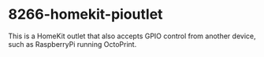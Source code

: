 # 8266-homekit-pioutlet

This is a HomeKit outlet that also accepts GPIO control from another device, such as RaspberryPi running OctoPrint.